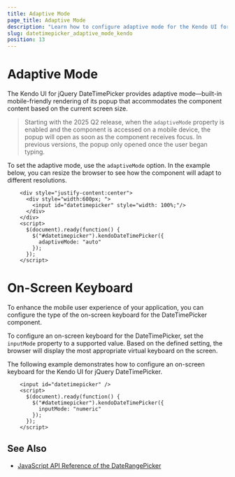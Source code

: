 ```yaml
---
title: Adaptive Mode
page_title: Adaptive Mode
description: "Learn how to configure adaptive mode for the Kendo UI for jQuery DateTimePicker component."
slug: datetimepicker_adaptive_mode_kendo
position: 13
---
```


# Adaptive Mode

The Kendo UI for jQuery DateTimePicker provides adaptive mode&mdash;built-in mobile-friendly rendering of its popup that accommodates the component content based on the current screen size.

> Starting with the 2025 Q2 release, when the `adaptiveMode` property is enabled and the component is accessed on a mobile device, the popup will open as soon as the component receives focus. In previous versions, the popup only opened once the user began typing.

To set the adaptive mode, use the `adaptiveMode` option. In the example below, you can resize the browser to see how the component will adapt to different resolutions.

```dojo
    <div style="justify-content:center">
      <div style="width:600px; ">
        <input id="datetimepicker" style="width: 100%;"/>
      </div>
    </div>
    <script>
      $(document).ready(function() {
        $("#datetimepicker").kendoDateTimePicker({
          adaptiveMode: "auto"
        });
      });
    </script>
```

# On-Screen Keyboard

To enhance the mobile user experience of your application, you can configure the type of the on-screen keyboard for the DateTimePicker component.

To configure an on-screen keyboard for the DateTimePicker, set the `inputMode` property to a supported value. Based on the defined setting, the browser will display the most appropriate virtual keyboard on the screen.

The following example demonstrates how to configure an on-screen keyboard for the Kendo UI for jQuery DateTimePicker.

```dojo
    <input id="datetimepicker" />        
    <script>
      $(document).ready(function() {
        $("#datetimepicker").kendoDateTimePicker({
          inputMode: "numeric"         
        });
      });
    </script>
```

## See Also

* [JavaScript API Reference of the DateRangePicker](/api/javascript/ui/daterangepicker)
